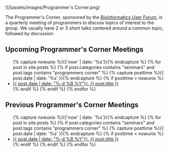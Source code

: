 ![](assets/images/Programmer's Corner.png)

The Programmer's Corner, sponsored by the [Bioinformatics User Forum](BUF), is a quarterly meeting of programmers to discuss topics of interest to the group. We usually have 2 or 3 short talks centered around a common topic, followed by discussion.

## Upcoming Programmer's Corner Meetings

<ul>
    {% capture nowunix %}{{'now' | date: '%s'}}{% endcapture %}
    {% for post in site.posts %}
    {% if post.categories contains "seminars" and post.tags contains "programmers corner" %}
        {% capture posttime %}{{ post.date | date: '%s' }}{% endcapture %}
        {% if posttime > nowunix %}
            <li>
                <a href="{{ site.baseurl }}{{ post.url }}">{{ post.date | date: "%-d %B %Y"}}, {{ post.title }}</a>
            </li>
        {% endif %}
    {% endif %}
    {% endfor %}
</ul>


## Previous Programmer's Corner Meetings

<ul>
    {% capture nowunix %}{{'now' | date: '%s'}}{% endcapture %}
    {% for post in site.posts %}
    {% if post.categories contains "seminars" and post.tags contains "programmers corner" %}
        {% capture posttime %}{{ post.date | date: '%s' }}{% endcapture %}
        {% if posttime < nowunix %}
            <li>
                <a href="{{ post.url }}">{{ post.date | date: "%-d %B %Y"}}, {{ post.title }}</a>
            </li>
        {% endif %}
    {% endif %}
    {% endfor %}
</ul>
